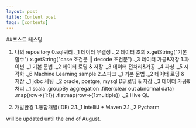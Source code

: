 ```yaml
---
layout: post
title: Content post
tags: [contents]
---
```


##포스트 테스팅
<!--리포짓터리 컨텐츠 소개  -->
1. 나의 repository
  0.sql쿼리
    ._1 데이터 무결성
    ._2 데이터 조회
        x.getString("기본 함수")
        x.getString("case 조건문 || decode 조건문")
    ._3 데이터 가공&저장
  1.파이썬
    ._1 기본 문법
    ._2 데이터 로딩 & 저장
    ._3 데이터 전처리&가공
    ._4 파싱
    ._5 시각화
    ._6 Machine Learning sample
  2.스파크
    ._1 기본 문법
    ._2 데이터 로딩 & 저장
        ._1 jdbc 세팅
        ._2 oracle, postgre, mysql DB 로딩 & 저장
    ._3 데이터 가공&처리
        ._1 scala
          .groupBy aggregation
          .filter(clear out abnormal data)
          .map(row=>{1:1})
          .flatmap(row=>{1:multiple})
        ._2 Hive QL

2. 개발환경
  1.통합개발(IDE)
    2.1._1 intelliJ + Maven
    2.1._2 Pycharm

will be updated until the end of August.
